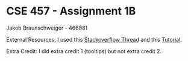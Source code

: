 # CSE 457 - Assignment 1B
Jakob Braunschweiger - 466081

External Resources: I used this [Stackoverflow Thread](https://stackoverflow.com/questions/16256454/d3-js-position-tooltips-using-element-position-not-mouse-position) and this [Tutorial](https://bl.ocks.org/d3noob/a22c42db65eb00d4e369).  

Extra Credit: I did extra credit 1 (tooltips) but not extra credit 2.   